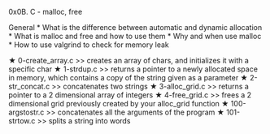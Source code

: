 0x0B. C - malloc, free

General
    * What is the difference between automatic and dynamic allocation
    * What is malloc and free and how to use them
    * Why and when use malloc
    * How to use valgrind to check for memory leak


★ 0-create_array.c
    >> creates an array of chars, and initializes it with a specific char
★ 1-strdup.c
    >> returns a pointer to a newly allocated space in memory, which contains a copy of the string given as a parameter
★ 2-str_concat.c
    >> concatenates two strings
★ 3-alloc_grid.c
    >> returns a pointer to a 2 dimensional array of integers
★ 4-free_grid.c
    >> frees a 2 dimensional grid previously created by your alloc_grid function
★ 100-argstostr.c
    >> concatenates all the arguments of the program
★ 101-strtow.c
    >> splits a string into words
